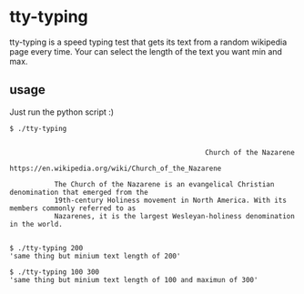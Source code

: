 # tty-typing
tty-typing is a speed typing test that gets its text from a random wikipedia page every time. Your can select the length of the text you want min and max.

## usage
Just run the python script :)
```
$ ./tty-typing


                                                Church of the Nazarene
                                 https://en.wikipedia.org/wiki/Church_of_the_Nazarene

           The Church of the Nazarene is an evangelical Christian denomination that emerged from the
           19th-century Holiness movement in North America. With its members commonly referred to as
           Nazarenes, it is the largest Wesleyan-holiness denomination in the world.


$ ./tty-typing 200
'same thing but minium text length of 200'

$ ./tty-typing 100 300
'same thing but minium text length of 100 and maximun of 300'

